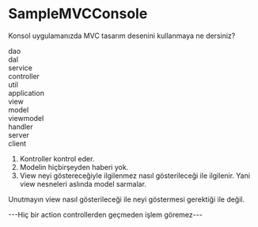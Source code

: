 # SampleMVCConsole
Konsol uygulamanızda MVC tasarım desenini kullanmaya ne dersiniz?

dao<br/>
dal<br/>
service<br/>
controller<br/>
util<br/>
application<br/>
view<br/>
model<br/>
viewmodel<br/>
handler<br/>
server<br/>
client<br/>


1. Kontroller kontrol eder.
2. Modelin hiçbirşeyden haberi yok.
3. View neyi göstereceğiyle ilgilenmez nasıl gösterileceği ile ilgilenir. Yani view nesneleri aslında model sarmalar.

Unutmayın view nasıl gösterileceği ile neyi göstermesi gerektiği ile değil.

---Hiç bir action controllerden geçmeden işlem göremez---
